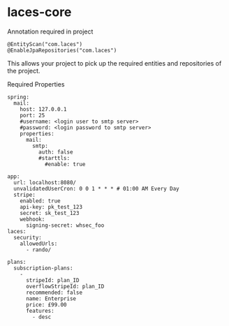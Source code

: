 # laces-core
Annotation required in project
```
@EntityScan("com.laces")
@EnableJpaRepositories("com.laces")
```

This allows your project to pick up the required entities and repositories of the project.

Required Properties
```
spring:
  mail:
    host: 127.0.0.1
    port: 25
    #username: <login user to smtp server>
    #password: <login password to smtp server>
    properties:
      mail:
        smtp:
          auth: false
          #starttls:
            #enable: true

app:
  url: localhost:8080/
  unvalidatedUserCron: 0 0 1 * * * # 01:00 AM Every Day
  stripe:
    enabled: true
    api-key: pk_test_123
    secret: sk_test_123
    webhook:
      signing-secret: whsec_foo
laces:
  security:
    allowedUrls:
      - rando/

plans:
  subscription-plans:
    -
      stripeId: plan_ID
      overflowStripeId: plan_ID
      recommended: false
      name: Enterprise
      price: £99.00
      features:
        - desc
```
